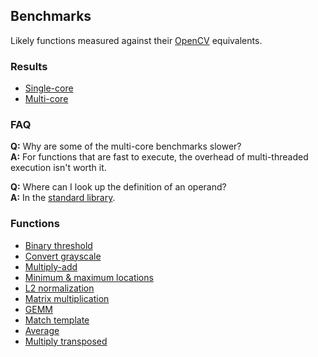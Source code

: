 Benchmarks
----------
Likely functions measured against their [OpenCV](http://www.opencv.org) equivalents.

### Results
- [Single-core](https://s3.amazonaws.com/liblikely/single-core.txt)
- [Multi-core](https://s3.amazonaws.com/liblikely/multi-core.txt)

### FAQ
**Q:** Why are some of the multi-core benchmarks slower? <br>
**A:** For functions that are fast to execute, the overhead of multi-threaded execution isn't worth it.

**Q:** Where can I look up the definition of an operand? <br>
**A:** In the [standard library](https://s3.amazonaws.com/liblikely/latex/standard.pdf).

### Functions
- [Binary threshold](?href=binary-threshold)
- [Convert grayscale](?href=convert-grayscale)
- [Multiply-add](?href=multiply-add)
- [Minimum & maximum locations](?href=min-max-loc)
- [L2 normalization](?href=normalize-l2)
- [Matrix multiplication](?href=matrix-multiplication)
- [GEMM](?href=gemm)
- [Match template](?href=match-template)
- [Average](?href=average)
- [Multiply transposed](?href=multiply-transposed)

